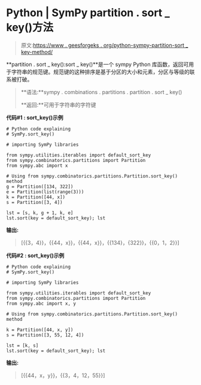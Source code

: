 # Python | SymPy partition . sort _ key()方法

> 原文:[https://www . geesforgeks . org/python-sympy-partition-sort _ key-method/](https://www.geeksforgeeks.org/python-sympy-partition-sort_key-method/)

**partition . sort _ key():sort _ key()**是一个 sympy Python 库函数，返回可用于字符串的规范键。规范键的这种排序是基于分区的大小和元素，分区与等级的联系被打破。

> **语法:**sympy . combinations . partitions . partition . sort _ key()
> 
> **返回:**可用于字符串的字符键

**代码#1 : sort_key()示例**

```
# Python code explaining
# SymPy.sort_key()

# importing SymPy libraries

from sympy.utilities.iterables import default_sort_key
from sympy.combinatorics.partitions import Partition
from sympy.abc import x

# Using from sympy.combinatorics.partitions.Partition.sort_key() method 
g = Partition([134, 322])
e = Partition(list(range(3)))
k = Partition([44, x])
s = Partition([3, 4])

lst = [s, k, g + 1, k, e]
lst.sort(key = default_sort_key); lst
```

**输出:**

> [{{3，4}}，{{44，x}}，{{44，x}}，{{134}，{322}}，{{0，1，2}}]

**代码#2 : sort_key()示例**

```
# Python code explaining
# SymPy.sort_key()

# importing SymPy libraries

from sympy.utilities.iterables import default_sort_key
from sympy.combinatorics.partitions import Partition
from sympy.abc import x, y

# Using from sympy.combinatorics.partitions.Partition.sort_key() method 

k = Partition([44, x, y])
s = Partition([3, 55, 12, 4])

lst = [k, s]
lst.sort(key = default_sort_key); lst
```

**输出:**

> [{{44，x，y}}，{{3，4，12，55}}]